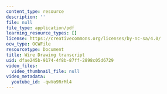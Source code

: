 ```yaml
---
content_type: resource
description: ''
file: null
file_type: application/pdf
learning_resource_types: []
license: https://creativecommons.org/licenses/by-nc-sa/4.0/
ocw_type: OCWFile
resourcetype: Document
title: Wire Drawing transcript
uid: dfae245b-9174-4f8b-87ff-2898c05d6729
video_files:
  video_thumbnail_file: null
video_metadata:
  youtube_id: -qwVo9RrMl4
---
```

